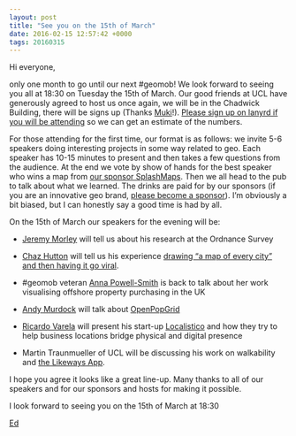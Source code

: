 ```yaml
--- 
layout: post
title: "See you on the 15th of March"
date: 2016-02-15 12:57:42 +0000
tags: 20160315
---
```

Hi everyone, 

only one month to go until our next #geomob! We look forward to seeing you all at 18:30 on Tuesday the 15th of March. Our good friends at UCL have generously agreed to host us once again, we will be in the Chadwick Building, there will be signs up (Thanks [Muki](https://twitter.com/mhaklay)!). [Please sign up on lanyrd if you will be attending](http://lanyrd.com/2016/geomob-march/) so we can get an estimate of the numbers.

For those attending for the first time, our format is as follows: we invite 5-6 speakers doing interesting projects in some way related to geo. Each speaker has 10-15 minutes to present and then takes a few questions from the audience. At the end we vote by show of hands for the best speaker who wins a map from [our sponsor SplashMaps](http://www.splash-maps.com/). Then we all head to the pub to talk about what we learned. The drinks are paid for by our sponsors (if you are an innovative geo brand, [please become a sponsor](http://geomobldn.org/sponsorship)). I’m obviously a bit biased, but I can honestly say a good time is had by all. 

On the 15th of March our speakers for the evening will be:

*   [Jeremy Morley](https://twitter.com/jeremy_morley) will tell us about his research at the Ordnance Survey  

*   [Chaz Hutton](https://twitter.com/chazhutton) will tell us his experience [drawing “a map of every city” and then having it go viral](https://medium.com/@chazhutton/drawing-the-map-of-every-city-f4b4ea7fa58f). 
*   #geomob veteran [Anna Powell-Smith](https://twitter.com/darkgreener) is back to talk about her work visualising offshore property purchasing in the UK 
*   [Andy Murdock](https://twitter.com/APMurdock) will talk about [OpenPopGrid](http://openpopgrid.geodata.soton.ac.uk/) 
*   [Ricardo Varela](https://twitter.com/phobeo) will present his start-up [Localistico](http://localistico.com/) and how they try to help business locations bridge physical and digital presence
*   Martin Traunmueller of UCL will be discussing his work on walkability and [the Likeways App](https://twitter.com/LikewaysApp). 

I hope you agree it looks like a great line-up. Many thanks to all of our speakers and for our sponsors and hosts for making it possible. 

I look forward to seeing you on the 15th of March at 18:30

[Ed](https://twitter.com/freyfogle)